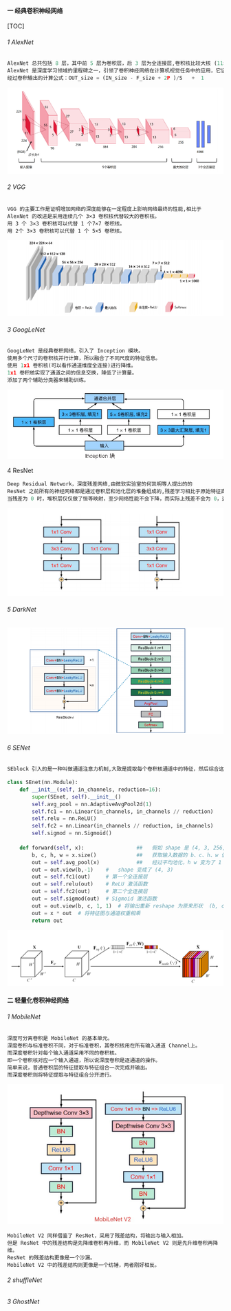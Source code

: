 #### 一 经典卷积神经网络

[TOC]

###### 1 AlexNet 

```python
AlexNet 总共包括 8 层，其中前 5 层为卷积层，后 3 层为全连接层,卷积核比较大核 (11×11、5×5、3×3)
AlexNet 是深度学习领域的里程碑之一，引领了卷积神经网络在计算机视觉任务中的应用，它证明了深度卷积神经网络的能力，  
经过卷积输出的计算公式：OUT_size = (IN_size - F_size + 2P )/S   +  1
```

![image](../../Images/AlexNet.jpg)



###### 2 VGG 

```pyhton
VGG 的主要工作是证明增加网络的深度能够在一定程度上影响网络最终的性能,相比于 AlexNet 的改进是采用连续几个 3×3 卷积核代替较大的卷积核。
用 3 个 3×3 卷积核可以代替 1 个7×7 卷积核。
用 2个 3×3 卷积核可以代替 1 个 5×5 卷积核。
```
![image](../../Images/VGG.jpg)

###### 3 GoogLeNet

```python
GoogLeNet 是经典卷积网络，引入了 Inception 模块。
使用多个尺寸的卷积核并行计算，所以融合了不同尺度的特征信息。
使用 1x1 卷积核(可以看作通道维度全连接)进行降维。
1x1 卷积核实现了通道之间的信息交换，降低了计算量。
添加了两个辅助分类器来辅助训练。
```

![image](../../Images/Inception.jpg)

4 ResNet

```python
Deep Residual Network，深度残差网络,由微软实验室的何凯明等人提出的的
ResNet 之前所有的神经网络都是通过卷积层和池化层的堆叠组成的,残差学习相比于原始特征直接学习会更加容易。
当残差为 0 时，堆积层仅仅做了恒等映射，至少网络性能不会下降，而实际上残差不会为 0，这也会使堆积层在输入特征基础上学习到新的特征，从而拥有更好的性能。
```



![image](../../Images/ResNet.png)

###### 5 DarkNet


![image](../../Images/DarkNet53.png)



###### 6 SENet


```python
SEblock 引入的是一种叫做通道注意力机制,大致是提取每个卷积核通道中的特征，然后综合这些特征来获得一些通道之间的联系，得到每个通道的权重，然后在与原来输入数据相乘， 经过 SENet 的输出和输入 shape 是保持一致的，就是没有改变数据结构，这就使得 SENet 模块非常灵活，可以在你的网络结构中随意位置添加，是水创新的利器,以下是 pytorch 代码实现
```
```python
class SEnet(nn.Module):
    def __init__(self, in_channels, reduction=16):
        super(SEnet, self).__init__()
        self.avg_pool = nn.AdaptiveAvgPool2d(1)
        self.fc1 = nn.Linear(in_channels, in_channels // reduction)
        self.relu = nn.ReLU()
        self.fc2 = nn.Linear(in_channels // reduction, in_channels)
        self.sigmod = nn.Sigmoid()

    def forward(self, x):                 ##   假如 shape 是 (4, 3, 256, 256)
        b, c, h, w = x.size()             ##   获取输入数据的 b、c、h、w 值
        out = self.avg_pool(x)            ##   经过平均池化，h w 变为了 1  shape 是 (4, 3, 1, 1)
        out = out.view(b,-1)    #   shape 变成了 (4, 3)
        out = self.fc1(out)     # 第一个全连接层
        out = self.relu(out)    # ReLU 激活函数
        out = self.fc2(out)     # 第二个全连接层
        out = self.sigmod(out)  # Sigmoid 激活函数
        out = out.view(b, c, 1, 1)  # 将输出重新 reshape 为原来形状  (b, c, 1, 1)
        out = x * out  # 将特征图与通道权重相乘
        return out
```
![image](../../Images/SEnet.png)

#### 二 轻量化卷积神经网络

###### 1 MobileNet

```
深度可分离卷积是 MobileNet 的基本单元。
深度卷积与标准卷积不同，对于标准卷积，其卷积核用在所有输入通道 Channel上。
而深度卷积针对每个输入通道采用不同的卷积核。
即一个卷积核对应一个输入通道，所以说深度卷积是逐通道的操作。
简单来说，普通卷积层的特征提取与特征组合一次完成并输出。
而深度卷积则将特征提取与特征组合分开进行。
```

![image](../../Images/MobileNetv2.png)

```
MobileNet V2 同样借鉴了 ResNet，采用了残差结构，将输出与输入相加。
但是 ResNet 中的残差结构是先降维卷积再升维，而 MobileNet V2 则是先升维卷积再降维。
ResNet 的残差结构更像是一个沙漏。
MobileNet V2 中的残差结构则更像是一个纺锤，两者刚好相反。
```









###### 2 shuffleNet

###### 3 GhostNet

